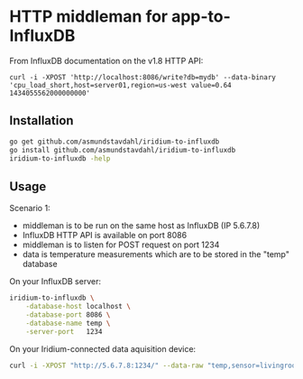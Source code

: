 # HTTP middleman for app-to-InfluxDB

From InfluxDB documentation on the v1.8 HTTP API:

    curl -i -XPOST 'http://localhost:8086/write?db=mydb' --data-binary 'cpu_load_short,host=server01,region=us-west value=0.64 1434055562000000000'

## Installation

```sh
go get github.com/asmundstavdahl/iridium-to-influxdb
go install github.com/asmundstavdahl/iridium-to-influxdb
iridium-to-influxdb -help
```

## Usage

Scenario 1:

- middleman is to be run on the same host as InfluxDB (IP 5.6.7.8)
- InfluxDB HTTP API is available on port 8086
- middleman is to listen for POST request on port 1234
- data is temperature measurements which are to be stored in the "temp" database

On your InfluxDB server:

```sh
iridium-to-influxdb \
    -database-host localhost \
    -database-port 8086 \
    -database-name temp \
    -server-port   1234
```

On your Iridium-connected data aquisition device:

```sh
curl -i -XPOST "http://5.6.7.8:1234/" --data-raw "temp,sensor=livingroom1 value=23 1592398708000000000"
```
